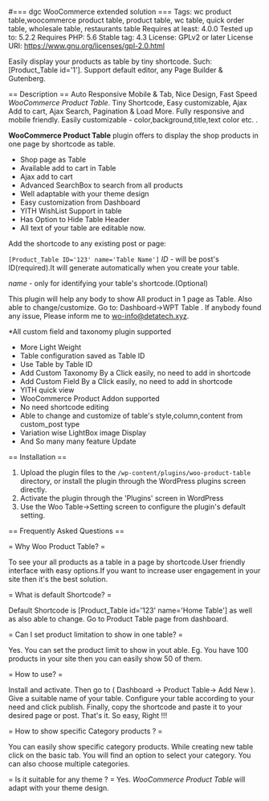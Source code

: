 #=== dgc WooCommerce extended solution ===
Tags: wc product table,woocommerce product table, product table, wc table, quick order table, wholesale table, restaurants table
Requires at least: 4.0.0
Tested up to: 5.2.2
Requires PHP: 5.6
Stable tag: 4.3
License: GPLv2 or later
License URI: https://www.gnu.org/licenses/gpl-2.0.html

Easily display your products as table by tiny shortcode. Such: [Product_Table id='1']. Support default editor, any Page Builder & Gutenberg.

== Description ==
Auto Responsive Mobile & Tab, Nice Design, Fast Speed *WooCommerce Product Table*. Tiny Shortcode, Easy customizable, Ajax Add to cart, Ajax Search, Pagination & Load More. Fully responsive and mobile friendly. Easily customizable - color,background,title,text color etc.
.

**WooCommerce Product Table** plugin offers to display the shop products in one page by shortcode as table. 

* Shop page as Table
* Available add to cart in Table
* Ajax add to cart
* Advanced SearchBox to search from all products
* Well adaptable with your theme design
* Easy customization from Dashboard
* YITH WishList Support in table
* Has Option to Hide Table Header 
* All text of your table are editable now.

Add the shortcode to any existing post or page:

`[Product_Table ID='123' name='Table Name']`
*ID* - will be post's ID(required).It will generate automatically when you create your table. 

*name* - only for identifying your table's shortcode.(Optional)


This plugin will help any body to show All product in 1 page as Table. Also able to change/customize. Go to: Dashboard->WPT Table . 
If anybody found any issue, Please inform me to wo-info@detatech.xyz.


*All custom field and taxonomy plugin supported
* More Light Weight
* Table configuration saved as Table ID
* Use Table  by Table ID
* Add Custom Taxonomy By a Click easily, no need to add in shortcode
* Add Custom Field By  a Click easily, no need to add in shortcode
* YITH quick view
* WooCommerce Product Addon supported
* No need shortcode editing
* Able to change and customize of table's style,column,content from custom_post type
* Variation wise LightBox image Display
* And So many many feature Update

== Installation ==


1. Upload the plugin files to the `/wp-content/plugins/woo-product-table` directory, or install the plugin through the WordPress plugins screen directly.
2. Activate the plugin through the 'Plugins' screen in WordPress
3. Use the Woo Table->Setting screen to configure the plugin's default setting.


== Frequently Asked Questions ==

= Why Woo Product Table? =

To see your all products as a table in a page by shortcode.User friendly interface with easy options.If you want to increase user engagement in your site then it's the best solution.

= What is default Shortcode? =

Default Shortcode is [Product_Table id='123' name='Home Table'] as well as also able to change. Go to Product Table page from dashboard.

= Can I set product limitation to show in one table? =

Yes. You can set the product limit to show in yout able. Eg. You have 100 products in your site then you can easily show 50 of them.

= How to use? =

Install and activate. Then go to ( Dashboard -> Product Table-> Add New ).
Give a suitable name of your table. Configure your table according to your need and click publish. Finally, copy the shortcode and paste it to your desired page or post.
That's it. So easy, Right !!!

= How to show specific Category products ? =

You can easily show specific category products. While creating new table click on the basic tab. You will find an option to select your category. You can also choose multiple categories.


= Is it suitable for any theme ? =
 Yes. *WooCommerce Product Table* will adapt with your theme design.
